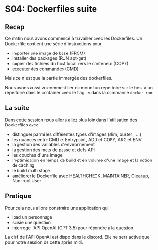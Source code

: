 # S04: Dockerfiles suite

## Recap

Ce matin nous avons commencé à travailler avec les Dockerfiles.
Un Dockerfile contient une série d'instructions pour

- importer une image de base (FROM)
- installer des packages (RUN apt-get)
- copier des fichiers du host local vers le conteneur (COPY)
- executer des commandes (CMD)

Mais ce n'est que la partie immergée des dockerfiles.

Nous avons aussi vu comment lier ou mount un repertoire sur le host à un repertoire dans le container avec le flag `-v` dans la commande `docker run`.

## La suite

Dans cette session nous allons allez plus loin dans l'utilisation des Dockerfiles avec

- distinguer parmi les différentes types d'images (slim, buster , ...)
- les nuances entre CMD et Entrypoint, ADD et COPY, ARG et ENV
- la gestion des variables d'environnement
- la gestion des mots de passe et clefs API
- les couches d'une image
- l'optimisation en temps de build et en volume d'une image et la notion de caching
- le build multi stage
- améliorer le Dockerfile avec HEALTHCHECK, MAINTAINER, Cleanup, Non-root User

## Pratique

Pour cela nous allons construire une application qui

- load un personnage
- saisie une question
- interroge l'API OpenAI (GPT 3.5) pour répondre à la question

La clef de l'API OpenAI est dispo dans le discord. Elle ne sera active que pour notre session de cette après midi.
